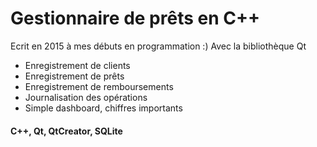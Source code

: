 # Gestionnaire de prêts en C++ 
Ecrit en 2015 à mes débuts en programmation :)
Avec la bibliothèque Qt

* Enregistrement de clients
* Enregistrement de prêts
* Enregistrement de remboursements
* Journalisation des opérations
* Simple dashboard, chiffres importants

#### C++, Qt, QtCreator, SQLite
